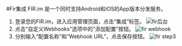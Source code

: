#Fir集成
FIR.im 是一个同时支持Android和iOS的App版本分发服务。

1. 登录您的FIR.im，进入应用管理页面，点击“集成”标签。
![fir后台](https://s3.cn-north-1.amazonaws.com.cn/grouk-public/integration/fir/fir_step1.png)
1. 点击“自定义Webhooks”选项中的“添加配置”按钮。
![fir webhook](https://s3.cn-north-1.amazonaws.com.cn/grouk-public/integration/fir/fir_step2.png)
1. 分别输入“配置名称”和“Webhook URL”，点击保存按钮。
![fir step3](https://s3.cn-north-1.amazonaws.com.cn/grouk-public/integration/fir/fir_step3.png)
        
